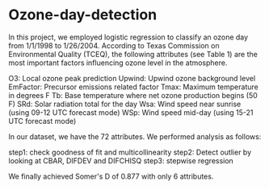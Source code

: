 # Ozone-day-detection
In this project, we employed logistic regression to classify an ozone day from 1/1/1998 to 1/26/2004.
According to Texas Commission on Environmental Quality (TCEQ), the following attributes (see Table 1) are the most important 
factors influencing ozone level in the atmosphere.

O3: Local ozone peak prediction
Upwind: Upwind ozone background level
EmFactor: Precursor emissions related factor
Tmax: Maximum temperature in degrees F
Tb: Base temperature where net ozone production begins (50 F)
SRd: Solar radiation total for the day
Wsa: Wind speed near sunrise (using 09-12 UTC forecast mode)
WSp: Wind speed mid-day (using 15-21 UTC forecast mode)

In our dataset, we have the 72 attributes. We performed analysis as follows:

step1: check goodness of fit and multicollinearity
step2: Detect outlier by looking at CBAR, DIFDEV and DIFCHISQ 
step3: stepwise regression 

We finally achieved Somer's D of 0.877 with only 6 attributes.
